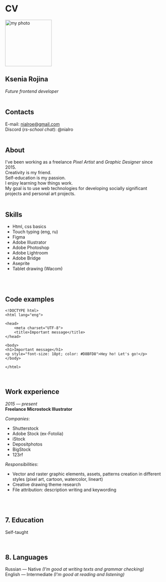 # CV

<img src="https://pics.freeicons.io/uploads/icons/png/44930878416297048213936-512.png" alt="my photo" width="150"/> 

## **Ksenia Rojina**  
*Future frontend developer*
<br>
<br>

## Contacts
E-mail: nialroe@gmail.com  
Discord (*rs-school chat*): @nialro
<br>
<br>
##  About  
I've been working as a freelance *Pixel Artist* and *Graphic Designer* since 2015.  
Creativity is my friend.  
Self-education is my passion.  
I enjoy learning how things work.  
My goal is to use web technologies for developing socially significant projects and personal art projects.
<br>
<br>
## Skills

* Html, css basics  
* Touch typing (eng, ru)
* Figma
* Adobe Illustrator
* Adobe Photoshop
* Adobe Lightroom
* Adobe Bridge 
* Aseprite
* Tablet drawing (Wacom)
<br>
<br>

## Code examples<br>
    <!DOCTYPE html> 
    <html lang="eng"> 
    
    <head> 
        <meta charset="UTF-8"> 
        <title>Important message</title> 
    </head> 
    
    <body> 
    <h1>Important message</h1> 
    <p style="font-size: 18pt; color: #D8BFD8">Hey ho! Let's go!</p> 
    </body> 
    
    </html>
<br>


## Work experience

 *2015 — present*  
**Freelance Microstock Illustrator**   
  

*Companies*:
+ Shutterstock
+ Adobe Stock (ex-Fotolia)
+ iStock
+ Depositphotos
+ BigStock
+ 123rf  

*Responsibilities*:
+ Vector and raster graphic elements, assets, patterns creation in different styles (pixel art, cartoon, watercolor, lineart)
+ Creative drawing theme research
+ File attribution: description writing and keywording
<br>
<br>

## 7. Education

Self-taught  

<br> 

## 8. Languages
Russian — Native  *(I'm good at writing texts and grammar checking)*  
English — Intermediate *(I'm good at reading and listening)*
